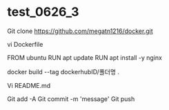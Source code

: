 # test_0626_3
Git clone https://github.com/megatn1216/docker.git

vi Dockerfile

FROM ubuntu
RUN apt update
RUN apt install -y nginx

docker build --tag dockerhubID/폴더명 . 

Vi README.md

Git add -A
Git commit -m 'message'
Git push
